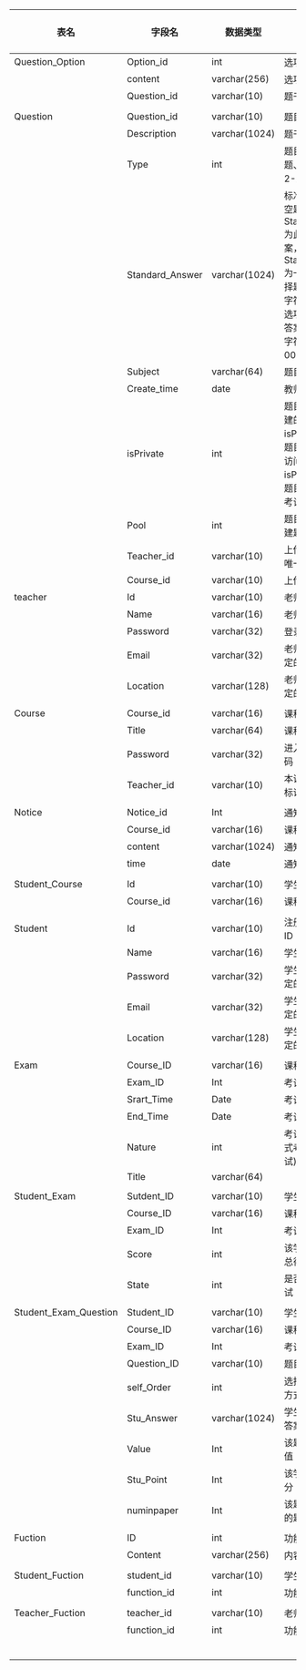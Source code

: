 

| 表名                  | 字段名          | 数据类型      | 字段说明                                                     | 备注(说明 PK,FK) |
| --------------------- | --------------- | ------------- | ------------------------------------------------------------ | :--------------- |
| Question_Option       | Option_id       | int           | 选项的唯一标识符                                             | PK               |
|                       | content         | varchar(256)  | 选项的内容                                                   |                  |
|                       | Question_id     | varchar(10)   | 题干的标识符                                                 | PK FK            |
|                       |                 |               |                                                              |                  |
| Question              | Question_id     | varchar(10)   | 题目的标识符                                                 | PK               |
|                       | Description     | varchar(1024) | 题干                                                         |                  |
|                       | Type            | int           | 题目类型（0-选择题、1-填空题、2-大题）                       |                  |
|                       | Standard_Answer | varchar(1024) | 标准答案（对于填空题和大题，Standard_Answer 为此题的实际答案，对于选择题，Standard_Answer 为一串能够表现选择题答案的二进制字符串，例如题目选项有 ABCDEF，答案为 CD，则此字符串为 00110000） |                  |
|                       | Subject         | varchar(64)   | 题目附属学科名                                               |                  |
|                       | Create_time     | date          | 教师上传题目日期                                             |                  |
|                       | isPrivate       | int           | 题目是否为教师创建的私人题库（即 isPrivate 为 0 的题目可供模拟考试访问，而 isPrivate 为 1 的题目仅可以供正式考试访问） |                  |
|                       | Pool            | int           | 题目所属的教师创建题库编号                                   |                  |
|                       | Teacher_id      | varchar(10)   | 上传此题目的教师唯一标识                                     | FK               |
|                       | Course_id       | varchar(10)   | 上传此题目的课程                                             | FK               |
| teacher               | Id              | varchar(10)   | 老师的唯一标识符                                             | PK               |
|                       | Name            | varchar(16)   | 老师的名字                                                   |                  |
|                       | Password        | varchar(32)   | 登录注册的密码                                               |                  |
|                       | Email           | varchar(32)   | 老师注册时自己设定的邮箱                                     |                  |
|                       | Location        | varchar(128)  | 老师注册时自己设定的住址                                     |                  |
|                       |                 |               |                                                              |                  |
| Course                | Course_id       | varchar(16)   | 课程的唯一标识符                                             | PK               |
|                       | Title           | varchar(64)   | 课程名称                                                     |                  |
|                       | Password        | varchar(32)   | 进入课程需要的密码                                           |                  |
|                       | Teacher_id      | varchar(10)   | 本课程老师的唯一标识符                                       | FK               |
|                       |                 |               |                                                              |                  |
| Notice                | Notice_id       | Int           | 通知的唯一标识符                                             | PK               |
|                       | Course_id       | varchar(16)   | 课程的唯一标识符                                             | PK FK            |
|                       | content         | varchar(1024) | 通知的内容                                                   |                  |
|                       | time            | date          | 通知发布的时间                                               |                  |
|                       |                 |               |                                                              |                  |
| Student_Course        | Id              | varchar(10)   | 学生的唯一标识符                                             | PK FK            |
|                       | Course_id       | varchar(16)   | 课程的唯一标识符                                             | PK FK            |
|                       |                 |               |                                                              |                  |
| Student               | Id              | varchar(10)   | 注册时系统分配的 ID（七位数）                                | PK               |
|                       | Name            | varchar(16)   | 学生真实姓名                                                 |                  |
|                       | Password        | varchar(32)   | 学生注册时自己设定的密码                                     |                  |
|                       | Email           | varchar(32)   | 学生注册时自己设定的邮箱                                     |                  |
|                       | Location        | varchar(128)  | 学生注册时自己设定的住址                                     |                  |
|                       |                 |               |                                                              |                  |
| Exam                  | Course_ID       | varchar(16)   | 课程的编号                                                   | PK FK            |
|                       | Exam_ID         | Int           | 考试的编号                                                   | PK               |
|                       | Srart_Time      | Date          | 考试的开始时间                                               |                  |
|                       | End_Time        | Date          | 考试的结束时间                                               |                  |
|                       | Nature          | int           | 考试的性质(1-正式考试 0-模拟考试)                            |                  |
|                       | Title           | varchar(64)   |                                                              |                  |
|                       |                 |               |                                                              |                  |
| Student_Exam          | Sutdent_ID      | varchar(10)   | 学生的 ID                                                    | PK FK            |
|                       | Course_ID       | varchar(16)   | 课程编号                                                     | PK FK            |
|                       | Exam_ID         | Int           | 考试编号                                                     | PK FK            |
|                       | Score           | int           | 该学生该次考试的总得分                                       |                  |
|                       | State           | int           | 是否参加了该次考试                                           |                  |
|                       |                 |               |                                                              |                  |
| Student_Exam_Question | Student_ID      | varchar(10)   | 学生的 ID                                                    | PK FK            |
|                       | Course_ID       | varchar(16)   | 课程编号                                                     | PK FK            |
|                       | Exam_ID         | Int           | 考试编号                                                     | PK FK            |
|                       | Question_ID     | varchar(10)   | 题目编号                                                     | PK FK            |
|                       | self_Order      | int           | 选择题选项的打乱方式                                         |                  |
|                       | Stu_Answer      | varchar(1024) | 学生对该题作出的答案                                         |                  |
|                       | Value           | Int           | 该题在试卷中的分值                                           |                  |
|                       | Stu_Point       | Int           | 该学生这道题的得分                                           |                  |
|                       | numinpaper      | Int           | 该题在该份试卷中的题号(顺序)                                 |                  |
|                       |                 |               |                                                              |                  |
| Fuction               | ID              | int           | 功能编号                                                     | PK               |
|                       | Content         | varchar(256)  | 内容描述                                                     |                  |
|                       |                 |               |                                                              |                  |
| Student_Fuction       | student_id      | varchar(10)   | 学生学号                                                     | PK FK            |
|                       | function_id     | int           | 功能编号                                                     | PK FK            |
|                       |                 |               |                                                              |                  |
| Teacher_Fuction       | teacher_id      | varchar(10)   | 老师编号                                                     | PK FK            |
|                       | function_id     | int           | 功能编号                                                     | PK FK            |
|                       |                 |               |                                                              |                  |
|                       |                 |               |                                                              |                  |
|                       |                 |               |                                                              |                  |
|                       |                 |               |                                                              |                  |
|                       |                 |               |                                                              |                  |
|                       |                 |               |                                                              |                  |